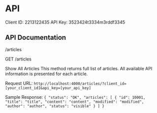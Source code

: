API
===

Client ID: 2213122435
API Key: 3523424t3334m3rddf3345

API Documentation
---

/articles

GET /articles

Show All Articles
This method returns full list of articles. All available API information is presented for each article.

Request URL:
`http://localhost:4000/articles/?client_id=[your_client_id]&api_key=[your_api_key]`

Sample Response:
`{
    "status": "OK",
    "articles": [
        {
            "id": 10001,
            "title": "title",
            "content": "content",
            "modified": "modified",
            "author": "author",
            "status": "visible"
        }
    ]
}`
